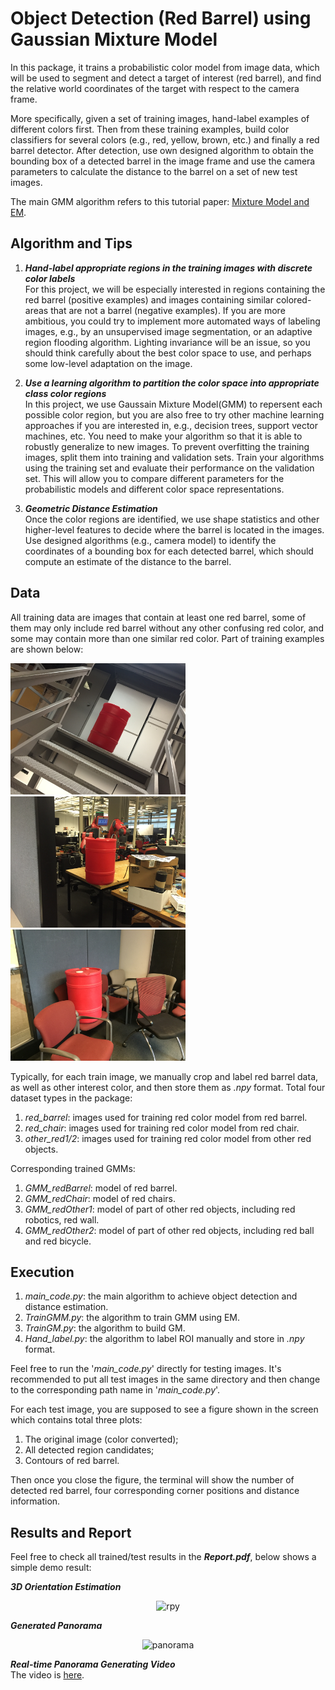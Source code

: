 # Object Detection (Red Barrel) using Gaussian Mixture Model

In this package, it trains a probabilistic color model from image data, which will be used to segment and detect a target of interest (red barrel), and find the relative world coordinates of the target with respect to the camera frame.          

More specifically, given a set of training images, hand-label examples of different colors first. Then from these training examples, build color classifiers for several colors (e.g., red, yellow, brown, etc.) and finally a red barrel detector. After detection, use own designed algorithm to obtain the bounding box of a detected barrel in the image frame and use the camera parameters to calculate the distance to the barrel on a set of new test images.        

The main GMM algorithm refers to this tutorial paper: [Mixture Model and EM](http://www.cse.psu.edu/~rtc12/CSE586Spring2010/papers/prmlMixturesEM.pdf).


Algorithm and Tips
------------------
1. **_Hand-label appropriate regions in the training images with discrete color labels_**                   
For this project, we will be especially interested in regions containing the red barrel (positive examples) and images containing similar colored-areas that are not a barrel (negative examples). If you are more ambitious, you could try to implement more automated ways of labeling images, e.g., by an unsupervised image segmentation, or an adaptive region flooding algorithm. Lighting invariance will be an issue, so you should think carefully about the best color space to use, and perhaps some low-level adaptation on the image.        
2. **_Use a learning algorithm to partition the color space into appropriate class color regions_**           
In this project, we use Gaussain Mixture Model(GMM) to repersent each possible color region, but you are also free to try other machine learning approaches if you are interested in, e.g., decision trees, support vector machines, etc. You need to make your algorithm so that it is able to robustly generalize to new images. To prevent overfitting the training images, split them into training and validation sets. Train your algorithms using the training set and evaluate their performance on the validation set. This will allow you to compare different parameters for the probabilistic models and different color space representations.          

3. **_Geometric Distance Estimation_**           
Once the color regions are identified, we use shape statistics and other higher-level features to decide where the barrel is located in the images. Use designed algorithms (e.g., camera model) to identify the coordinates of a bounding box for each detected barrel, which should compute an estimate of the distance to the barrel.        


Data
-----
All training data are images that contain at least one red barrel, some of them may only include red barrel without any other confusing red color, and some may contain more than one similar red color. Part of training examples are shown below:

<p >
<align="left">
  <img src = "./data/red_barrel/2.14.png?raw=true" width="280" height="210">
<align="center">
  <img src = "./data/other_red1/2.8.png?raw=true" width="280" height="210">
<align="right">
  <img src = "./data/red_chair/2.6.png?raw=true" width="280" height="210">
</p>

Typically, for each train image, we manually crop and label red barrel data, as well as other interest color, and then store them as _.npy_ format. Total four dataset types in the package:     
1. _red_barrel_: images used for training red color model from red barrel.
2. _red_chair_: images used for training red color model from red chair.
3. _other_red1/2_: images used for training red color model from other red objects.    


Corresponding trained GMMs:
1. _GMM_redBarrel_: model of red barrel.
2. _GMM_redChair_: model of red chairs.
3. _GMM_redOther1_: model of part of other red objects, including red robotics, red wall.
4. _GMM_redOther2_: model of part of other red objects, including red ball and red bicycle.



Execution
---------
1. _main_code.py_: the main algorithm to achieve object detection and distance estimation.
2. _TrainGMM.py_: the algorithm to train GMM using EM.
3. _TrainGM.py_: the algorithm to build GM.
4. _Hand_label.py_: the algorithm to label ROI manually and store in _.npy_ format.


Feel free to run the '_main_code.py_' directly for testing images. It's recommended to put all test images in the same directory and then change to the corresponding path name in '_main_code.py_'.        

For each test image, you are supposed to see a figure shown in the screen which contains total three plots:      
1. The original image (color converted);
2. All detected region candidates;
3. Contours of red barrel.        

Then once you close the figure, the terminal will show the number of detected red barrel, four corresponding corner positions and distance information. 



Results and Report
-------
Feel free to check all trained/test results in the **_Report.pdf_**, below shows a simple demo result:

**_3D Orientation Estimation_**
<div align=center>
  <img width="560" height="420" src="./result/ori_est.jpg", alt="rpy"/>
</div>

**_Generated Panorama_** 
<div align=center>
   <img width="650" height="380" src="./result/panorama.jpg", alt="panorama"/>
</div>

**_Real-time Panorama Generating Video_**         
The video is [here](https://drive.google.com/open?id=0B-YfsvV6PlJRaEtVb0pjTnNSaE0).




